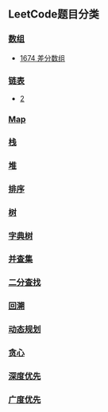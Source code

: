 ## LeetCode题目分类 

### [数组](./array)

 - [1674 差分数组](./array/MinMoves.java)

### [链表](./list)

 - [2](./list/AddTwoNumbers.java)

### [Map](./map)

### [栈](./stack)

### [堆](./heap)

### [排序](./sort)

### [树](./tree)

### [字典树](./trie)

### [并查集](./unionfind)

### [二分查找](./)

### [回溯](./backtrace)

### [动态规划](.dp)

### [贪心](./gredy)

### [深度优先](./dfs)

### [广度优先](./bfs)


